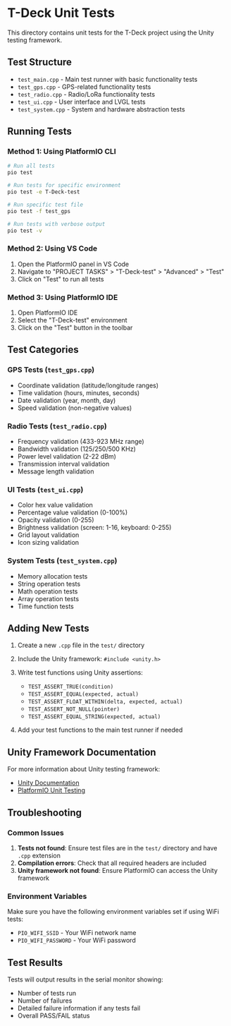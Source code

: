 # T-Deck Unit Tests

This directory contains unit tests for the T-Deck project using the Unity testing framework.

## Test Structure

- `test_main.cpp` - Main test runner with basic functionality tests
- `test_gps.cpp` - GPS-related functionality tests
- `test_radio.cpp` - Radio/LoRa functionality tests  
- `test_ui.cpp` - User interface and LVGL tests
- `test_system.cpp` - System and hardware abstraction tests

## Running Tests

### Method 1: Using PlatformIO CLI
```bash
# Run all tests
pio test

# Run tests for specific environment
pio test -e T-Deck-test

# Run specific test file
pio test -f test_gps

# Run tests with verbose output
pio test -v
```

### Method 2: Using VS Code
1. Open the PlatformIO panel in VS Code
2. Navigate to "PROJECT TASKS" > "T-Deck-test" > "Advanced" > "Test"
3. Click on "Test" to run all tests

### Method 3: Using PlatformIO IDE
1. Open PlatformIO IDE
2. Select the "T-Deck-test" environment
3. Click on the "Test" button in the toolbar

## Test Categories

### GPS Tests (`test_gps.cpp`)
- Coordinate validation (latitude/longitude ranges)
- Time validation (hours, minutes, seconds)
- Date validation (year, month, day)
- Speed validation (non-negative values)

### Radio Tests (`test_radio.cpp`)
- Frequency validation (433-923 MHz range)
- Bandwidth validation (125/250/500 KHz)
- Power level validation (2-22 dBm)
- Transmission interval validation
- Message length validation

### UI Tests (`test_ui.cpp`)
- Color hex value validation
- Percentage value validation (0-100%)
- Opacity validation (0-255)
- Brightness validation (screen: 1-16, keyboard: 0-255)
- Grid layout validation
- Icon sizing validation

### System Tests (`test_system.cpp`)
- Memory allocation tests
- String operation tests
- Math operation tests
- Array operation tests
- Time function tests

## Adding New Tests

1. Create a new `.cpp` file in the `test/` directory
2. Include the Unity framework: `#include <unity.h>`
3. Write test functions using Unity assertions:
   - `TEST_ASSERT_TRUE(condition)`
   - `TEST_ASSERT_EQUAL(expected, actual)`
   - `TEST_ASSERT_FLOAT_WITHIN(delta, expected, actual)`
   - `TEST_ASSERT_NOT_NULL(pointer)`
   - `TEST_ASSERT_EQUAL_STRING(expected, actual)`

4. Add your test functions to the main test runner if needed

## Unity Framework Documentation

For more information about Unity testing framework:
- [Unity Documentation](https://github.com/ThrowTheSwitch/Unity)
- [PlatformIO Unit Testing](https://docs.platformio.org/en/latest/advanced/unit-testing/index.html)

## Troubleshooting

### Common Issues

1. **Tests not found**: Ensure test files are in the `test/` directory and have `.cpp` extension
2. **Compilation errors**: Check that all required headers are included
3. **Unity framework not found**: Ensure PlatformIO can access the Unity framework

### Environment Variables

Make sure you have the following environment variables set if using WiFi tests:
- `PIO_WIFI_SSID` - Your WiFi network name
- `PIO_WIFI_PASSWORD` - Your WiFi password

## Test Results

Tests will output results in the serial monitor showing:
- Number of tests run
- Number of failures
- Detailed failure information if any tests fail
- Overall PASS/FAIL status
